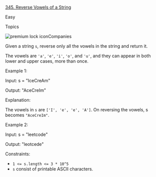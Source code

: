 [345\. Reverse Vowels of a String](https://leetcode.com/problems/reverse-vowels-of-a-string/)

Easy

Topics

![premium lock icon](https://leetcode.com/_next/static/images/lock-a6627e2c7fa0ce8bc117c109fb4e567d.svg)Companies

Given a string `s`, reverse only all the vowels in the string and return it.

The vowels are `'a'`, `'e'`, `'i'`, `'o'`, and `'u'`, and they can appear in both lower and upper cases, more than once.

Example 1:

Input: s = "IceCreAm"

Output: "AceCreIm"

Explanation:

The vowels in `s` are `['I', 'e', 'e', 'A']`. On reversing the vowels, s becomes `"AceCreIm"`.

Example 2:

Input: s = "leetcode"

Output: "leotcede"

Constraints:

- `1 <= s.length <= 3 * 10^5`
- `s` consist of printable ASCII characters.
